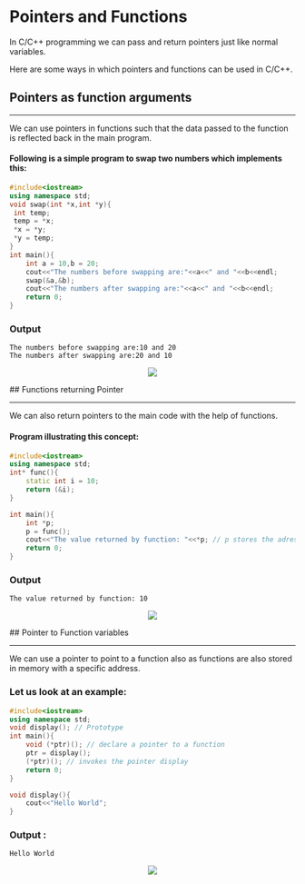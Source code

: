# Pointers and Functions

In C/C++ programming we can pass and return pointers just like normal variables.

Here are some ways in which pointers and functions can be used in C/C++.

## Pointers as function arguments
<hr>

We can use pointers in functions such that the data passed to the function is reflected back in the main program.

#### Following is a simple program to swap two numbers which implements this:

```c++
#include<iostream>
using namespace std;
void swap(int *x,int *y){
 int temp;
 temp = *x;
 *x = *y;
 *y = temp;
}
int main(){
    int a = 10,b = 20;
    cout<<"The numbers before swapping are:"<<a<<" and "<<b<<endl;
    swap(&a,&b);
    cout<<"The numbers after swapping are:"<<a<<" and "<<b<<endl;
    return 0;
}
 ```
### Output
```
The numbers before swapping are:10 and 20
The numbers after swapping are:20 and 10
```
<!-- ![Diagram1](https://user-images.githubusercontent.com/77008381/134775453-0d4c7f86-98bb-46ff-aeb1-8a6afc16d0e3.jpg) -->
<p align = "center"><img src = "https://user-images.githubusercontent.com/77008381/134775453-0d4c7f86-98bb-46ff-aeb1-8a6afc16d0e3.jpg"></p>
## Functions returning Pointer
<hr>

We can also return pointers to the main code with the help of functions.



#### Program illustrating this concept:

```c++
#include<iostream>
using namespace std;
int* func(){
    static int i = 10;
    return (&i);
}

int main(){
    int *p;
    p = func();
    cout<<"The value returned by function: "<<*p; // p stores the adress returned by the function. Hence to print it's value we derefernce it.
    return 0;
}
```
### Output
```
The value returned by function: 10
```

<!-- ![Diagram2](https://user-images.githubusercontent.com/77008381/134776100-3a05c4a6-88e9-419c-8cb5-fd24b5a9f752.jpg) -->
<p align = "center"><img src = "https://user-images.githubusercontent.com/77008381/134776100-3a05c4a6-88e9-419c-8cb5-fd24b5a9f752.jpg"></p>
## Pointer to Function variables
<hr>

We can use a pointer to point to a function also as functions are also stored in memory with a specific address.

### Let us look at an example:

```c++
#include<iostream>
using namespace std;
void display(); // Prototype
int main(){
    void (*ptr)(); // declare a pointer to a function
    ptr = display();
    (*ptr)(); // invokes the pointer display
    return 0;
}

void display(){
    cout<<"Hello World";
}
```
### Output :
```
Hello World
```
<!-- ![Diagram3](https://user-images.githubusercontent.com/77008381/134776788-14ff02fc-6f36-45e4-b9b3-e7ed787e34d8.jpg) -->
<p align = "center"><img src = "https://user-images.githubusercontent.com/77008381/134776788-14ff02fc-6f36-45e4-b9b3-e7ed787e34d8.jpg"></p>
